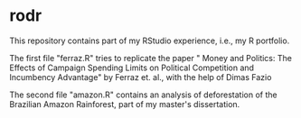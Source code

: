 # rodr
This repository contains part of my RStudio experience, i.e., my R portfolio.

The first file "ferraz.R" tries to replicate the paper " Money and Politics: The Effects of Campaign Spending Limits on Political Competition and Incumbency Advantage" by Ferraz et. al., with the help of Dimas Fazio

The second file "amazon.R" contains an analysis of deforestation of the Brazilian Amazon Rainforest, part of my master's dissertation.
